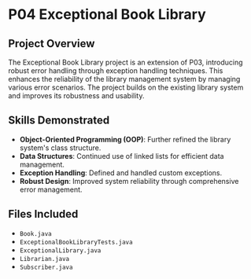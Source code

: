 # P04 Exceptional Book Library

## Project Overview
The Exceptional Book Library project is an extension of P03, introducing robust error handling through exception handling techniques. This enhances the reliability of the library management system by managing various error scenarios. The project builds on the existing library system and improves its robustness and usability.

## Skills Demonstrated
- **Object-Oriented Programming (OOP)**: Further refined the library system's class structure.
- **Data Structures**: Continued use of linked lists for efficient data management.
- **Exception Handling**: Defined and handled custom exceptions.
- **Robust Design**: Improved system reliability through comprehensive error management.

## Files Included
- `Book.java`
- `ExceptionalBookLibraryTests.java`
- `ExceptionalLibrary.java`
- `Librarian.java`
- `Subscriber.java`
